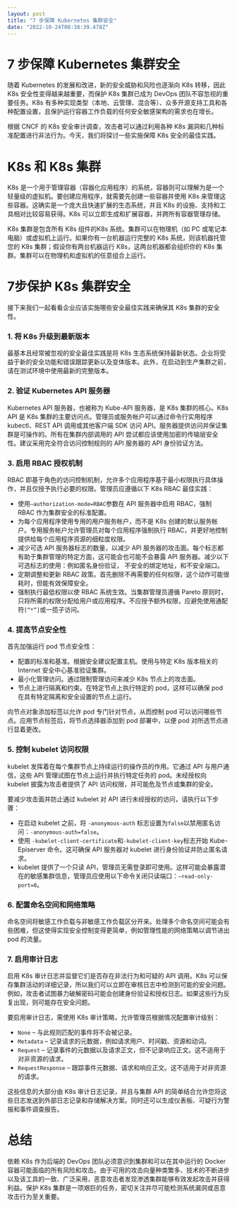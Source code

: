 ```yaml
---
layout: post
title: "7 步保障 Kubernetes 集群安全"
date: "2022-10-24T08:38:39.478Z"
---
```

7 步保障 Kubernetes 集群安全
=====================

随着 Kubernetes 的发展和改进，新的安全威胁和风险也逐渐向 K8s 转移，因此 K8s 安全性变得越来越重要，而保护 K8s 集群已成为 DevOps 团队不容忽视的重要任务。K8s 有多种实现类型（本地、云管理、混合等）、众多开源支持工具和各种配置设置，且保护运行容器工作负载的任何安全敏感架构的需求也在增长。

根据 CNCF 的 K8s 安全审计调查，攻击者可以通过利用各种 K8s 漏洞和几种标准配置进行非法行为。今天，我们将探讨一些实施保障 K8s 安全的最佳实践。

K8s 和 K8s 集群
============

K8s 是一个用于管理容器（容器化应用程序）的系统，容器则可以理解为是一个轻量级的虚拟机。要创建应用程序，就需要先创建一些容器并使用 K8s 来管理这些容器。这确实是一个庞大且快速扩展的生态系统，并且 K8s 的设施、支持和工具相对比较容易获得。K8s 可以立即生成和扩展容器，并跨所有容器管理存储。

K8s 集群是包含所有 K8s 组件的K8s 系统。集群可以在物理机（如 PC 或笔记本电脑）或虚拟机上运行。如果你有一台机器运行完整的 K8s 系统，则该机器托管您的 K8s 集群；假设你有两台机器运行 K8s，这两台机器都会组织你的 K8s 集群。集群可以在物理机和虚拟机的任意组合上运行。

7步保护 K8s 集群安全
=============

接下来我们一起看看企业应该实施哪些安全最佳实践来确保其 K8s 集群的安全性。

### 1\. 将 K8s 升级到最新版本

最基本且经常被忽视的安全最佳实践是将 K8s 生态系统保持最新状态。企业将受益于新的安全功能和错误跟踪更新以及变体版本。此外，在启动到生产集群之前，请在测试环境中使用最新的完整版本。

### 2\. 验证 Kubernetes API 服务器

Kubernetes API 服务器，也被称为 Kube-API 服务器，是 K8s 集群的核心。K8s API 是 K8s 集群的主要访问点。管理员或服务帐户可以通过命令行实用程序 kubectl、REST API 调用或其他客户端 SDK 访问 API。服务器提供访问并保证集群是可操作的。所有在集群内部调用的 API 尝试都应该使用加密的传输层安全性。建议采用完全符合访问控制规则的 API 服务器的 API 身份验证方法。

### 3\. 启用 RBAC 授权机制

RBAC 即基于角色的访问控制机制，允许多个应用程序基于最小权限执行具体操作，并且仅授予执行必要的权限。管理员应遵循以下 K8s RBAC 最佳实践：

*   使用`–authorization-mode=RBAC`参数在 API 服务器中启用 RBAC，强制 RBAC 作为集群安全的标准配置。
*   为每个应用程序使用专用的用户服务帐户，而不是 K8s 创建的默认服务帐户。专用服务帐户允许管理员对每个应用程序强制执行 RBAC，并更好地控制提供给每个应用程序资源的细粒度权限。
*   减少可选 API 服务器标志的数量，以减少 API 服务器的攻击面。每个标志都有助于集群管理的特定方面，这可能会也可能不会暴露 API 服务器。减少以下可选标志的使用：例如匿名身份验证， 不安全的绑定地址，和不安全端口。
*   定期调整和更新 RBAC 政策。首先删除不再需要的任何权限，这个动作可能很耗时，但能有效保障安全。
*   强制执行最低权限以使 RBAC 系统生效。当集群管理员遵循 Pareto 原则时，只将所需的权限分配给用户或应用程序。不应授予额外权限，应避免使用通配符`[“*”]`或一揽子访问。

### 4\. 提高节点安全性

首先加强运行 pod 节点安全性：

*   配置的标准和基准。根据安全建议配置主机。使用与特定 K8s 版本相关的 Internet 安全中心基准验证集群。
*   最小化管理访问。通过限制管理访问来减少 K8s 节点上的攻击面。
*   节点上进行隔离和约束。在特定节点上执行特定的 pod，这样可以确保 pod 在具有特定隔离和安全设置的节点上运行。

向节点对象添加标签以允许 pod 专门针对节点，从而控制 pod 可以访问哪些节点。应用节点标签后，将节点选择器添加到 pod 部署中，以便 pod 对所选节点进行显着更改。

### 5\. 控制 kubelet 访问权限

kubelet 发挥着在每个集群节点上持续运行的操作员的作用。它通过 API 与用户通信，这些 API 管理试图在节点上运行并执行特定任务的 pod。未经授权向 kubelet 披露为攻击者提供了 API 访问权限，并可能危及节点或集群的安全。

要减少攻击面并防止通过 kubelet 对 API 进行未经授权的访问，请执行以下步骤：

*   在启动 kubelet 之前，将 `-anonymous-auth` 标志设置为`false`以禁用匿名访问：`-anonymous-auth=false`。
*   使用 `-kubelet-client-certificate`和`-kubelet-client-key`标志开始 Kube-Episerver 命令。这可确保 API 服务器对 kubelet 进行身份验证并防止匿名请求。
*   kubelet 提供了一个只读 API，管理员无需登录即可使用。这样可能会暴露潜在的敏感集群信息，管理员应使用以下命令关闭只读端口：`—read-only-port=0`。

### 6\. 配置命名空间和网络策略

命名空间将敏感工作负载与非敏感工作负载区分开来。处理多个命名空间可能会有些困难，但这使得实现安全控制变得更简单，例如管理性能的网络策略以调节进出 pod 的流量。

### 7\. 启用审计日志

启用 K8s 审计日志并监督它们是否存在非法行为和可疑的 API 调用。K8s 可以保存集群活动的详细记录，所以我们可以立即在审核日志中检测到可能的安全问题。例如，攻击者试图暴力破解密码可能会创建身份验证和授权日志。如果这些行为反复出现，则可能存在安全问题。

要启用审计日志，需使用 K8s 审计策略，允许管理员根据情况配置审计级别：

*   `None` – 与此规则匹配的事件将不会被记录。
*   `Metadata` – 记录请求的元数据，例如请求用户、时间戳、资源和动词。
*   `Request` – 记录事件的元数据以及请求正文，但不记录响应正文。这不适用于对非资源的请求。
*   `RequestResponse` – 跟踪事件元数据、请求和响应正文。这不适用于对非资源的请求。

这些信息的大部分由 K8s 审计日志记录，并且与集群 API 的简单结合允许您将这些日志发送到外部日志记录和存储解决方案。同时还可以生成仪表板、可疑行为警报和事件调查报告。

总结
==

依赖 K8s 作为后端的 DevOps 团队必须意识到集群和可以在其中运行的 Docker 容器可能面临的所有风险和攻击。由于可用的攻击向量种类繁多、技术的不断进步以及该工具的一致、广泛采用，恶意攻击者发现渗透集群能够有效发起攻击并获得利益。保护 K8s 集群是一项艰巨的任务，密切关注并尽可能检测系统漏洞或恶意攻击行为至关重要。